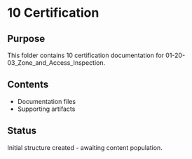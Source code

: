 # 10 Certification

## Purpose
This folder contains 10 certification documentation for 01-20-03_Zone_and_Access_Inspection.

## Contents
- Documentation files
- Supporting artifacts

## Status
Initial structure created - awaiting content population.
